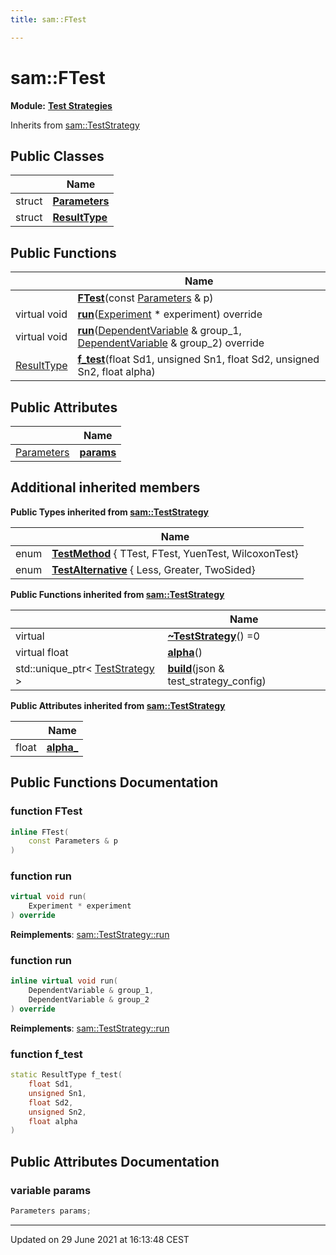 ```yaml
---
title: sam::FTest

---
```


# sam::FTest

**Module:** **[Test Strategies](/doxygen/Modules/group___test_strategies/)**



Inherits from [sam::TestStrategy](/doxygen/Classes/classsam_1_1_test_strategy/)

## Public Classes

|                | Name           |
| -------------- | -------------- |
| struct | **[Parameters](/doxygen/Classes/structsam_1_1_f_test_1_1_parameters/)**  |
| struct | **[ResultType](/doxygen/Classes/structsam_1_1_f_test_1_1_result_type/)**  |

## Public Functions

|                | Name           |
| -------------- | -------------- |
| | **[FTest](/doxygen/Classes/classsam_1_1_f_test/#function-ftest)**(const [Parameters](/doxygen/Classes/structsam_1_1_f_test_1_1_parameters/) & p) |
| virtual void | **[run](/doxygen/Classes/classsam_1_1_f_test/#function-run)**([Experiment](/doxygen/Classes/classsam_1_1_experiment/) * experiment) override |
| virtual void | **[run](/doxygen/Classes/classsam_1_1_f_test/#function-run)**([DependentVariable](/doxygen/Classes/classsam_1_1_dependent_variable/) & group_1, [DependentVariable](/doxygen/Classes/classsam_1_1_dependent_variable/) & group_2) override |
| [ResultType](/doxygen/Classes/structsam_1_1_f_test_1_1_result_type/) | **[f_test](/doxygen/Classes/classsam_1_1_f_test/#function-f_test)**(float Sd1, unsigned Sn1, float Sd2, unsigned Sn2, float alpha) |

## Public Attributes

|                | Name           |
| -------------- | -------------- |
| [Parameters](/doxygen/Classes/structsam_1_1_f_test_1_1_parameters/) | **[params](/doxygen/Classes/classsam_1_1_f_test/#variable-params)**  |

## Additional inherited members

**Public Types inherited from [sam::TestStrategy](/doxygen/Classes/classsam_1_1_test_strategy/)**

|                | Name           |
| -------------- | -------------- |
| enum| **[TestMethod](/doxygen/Classes/classsam_1_1_test_strategy/#enum-testmethod)** { TTest, FTest, YuenTest, WilcoxonTest} |
| enum| **[TestAlternative](/doxygen/Classes/classsam_1_1_test_strategy/#enum-testalternative)** { Less, Greater, TwoSided} |

**Public Functions inherited from [sam::TestStrategy](/doxygen/Classes/classsam_1_1_test_strategy/)**

|                | Name           |
| -------------- | -------------- |
| virtual | **[~TestStrategy](/doxygen/Classes/classsam_1_1_test_strategy/#function-~teststrategy)**() =0 |
| virtual float | **[alpha](/doxygen/Classes/classsam_1_1_test_strategy/#function-alpha)**() |
| std::unique_ptr< [TestStrategy](/doxygen/Classes/classsam_1_1_test_strategy/) > | **[build](/doxygen/Classes/classsam_1_1_test_strategy/#function-build)**(json & test_strategy_config) |

**Public Attributes inherited from [sam::TestStrategy](/doxygen/Classes/classsam_1_1_test_strategy/)**

|                | Name           |
| -------------- | -------------- |
| float | **[alpha_](/doxygen/Classes/classsam_1_1_test_strategy/#variable-alpha_)**  |


## Public Functions Documentation

### function FTest

```cpp
inline FTest(
    const Parameters & p
)
```


### function run

```cpp
virtual void run(
    Experiment * experiment
) override
```


**Reimplements**: [sam::TestStrategy::run](/doxygen/Classes/classsam_1_1_test_strategy/#function-run)


### function run

```cpp
inline virtual void run(
    DependentVariable & group_1,
    DependentVariable & group_2
) override
```


**Reimplements**: [sam::TestStrategy::run](/doxygen/Classes/classsam_1_1_test_strategy/#function-run)


### function f_test

```cpp
static ResultType f_test(
    float Sd1,
    unsigned Sn1,
    float Sd2,
    unsigned Sn2,
    float alpha
)
```


## Public Attributes Documentation

### variable params

```cpp
Parameters params;
```


-------------------------------

Updated on 29 June 2021 at 16:13:48 CEST